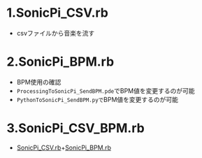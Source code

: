 # 1.SonicPi_CSV.rb
- csvファイルから音楽を流す
# 2.SonicPi_BPM.rb
- BPM使用の確認
- `ProcessingToSonicPi_SendBPM.pde`でBPM値を変更するのが可能
- `PythonToSonicPi_SendBPM.pyで`BPM値を変更するのが可能
# 3.SonicPi_CSV_BPM.rb
- [SonicPi_CSV.rb](#1.SonicPi_CSV.rb)+[SonicPi_BPM.rb](#2.SonicPi_BPM.rb)
